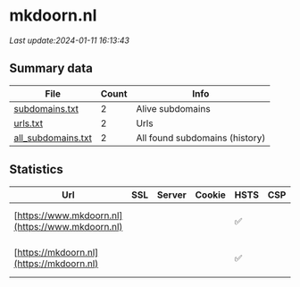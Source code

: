 # mkdoorn.nl
*Last update:2024-01-11 16:13:43*
## Summary data
| File       | Count | Info |
|------------|-------|------|
|[subdomains.txt](/data/mkdoorn/subdomains.txt)|2|Alive subdomains|
|[urls.txt](/data/mkdoorn/urls.txt)|2|Urls|
|[all_subdomains.txt](/data/mkdoorn/all_subdomains.txt)|2|All found subdomains (history)|
## Statistics
| Url | SSL | Server | Cookie | HSTS | CSP | XFO | XXP | RP | Tech |
|------------|-------|------|------|------|------|------|------|------|------|
|[https://www.mkdoorn.nl](https://www.mkdoorn.nl)| | | |:white_check_mark: | |:white_check_mark: |:white_check_mark: |:white_check_mark: |HSTS Microsoft ASP.N...|
|[https://mkdoorn.nl](https://mkdoorn.nl)| | | |:white_check_mark: | |:white_check_mark: |:white_check_mark: |:white_check_mark: |HSTS Microsoft ASP.N...|